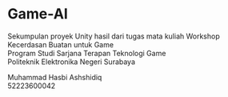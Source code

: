 # Game-AI
Sekumpulan proyek Unity hasil dari tugas mata kuliah Workshop Kecerdasan Buatan untuk Game<br>
Program Studi Sarjana Terapan Teknologi Game<br>
Politeknik Elektronika Negeri Surabaya

Muhammad Hasbi Ashshidiq<br>
52223600042
